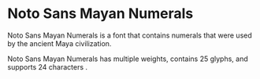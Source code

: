 
# Noto Sans Mayan Numerals

Noto Sans Mayan Numerals is a font that contains numerals that were used by the ancient Maya civilization. 

Noto Sans Mayan Numerals has multiple weights, contains 25 glyphs, and supports 24 characters .

